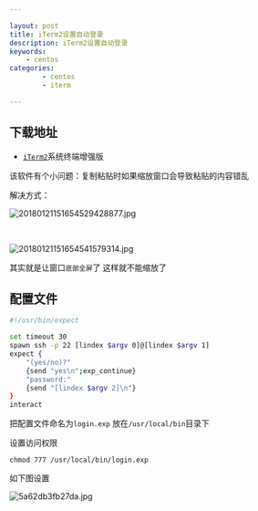 ```yaml
---

layout: post
title: iTerm2设置自动登录
description: iTerm2设置自动登录
keywords: 
    - centos
categories: 
        - centos
        - iterm

---
```


## 下载地址

+ [`iTerm2`](http://www.iterm2.com/)系统终端增强版



该软件有个小问题：复制粘贴时如果缩放窗口会导致粘贴的内容错乱  

解决方式：  



![20180121151654529428877.jpg](http://image.psvmc.cn/20180121151654529428877.jpg)

​     

![20180121151654541579314.jpg](http://image.psvmc.cn/20180121151654541579314.jpg)

其实就是让窗口`底部全屏`了  这样就不能缩放了

##  配置文件

```bash
#!/usr/bin/expect

set timeout 30
spawn ssh -p 22 [lindex $argv 0]@[lindex $argv 1]
expect {
    "(yes/no)?"
    {send "yes\n";exp_continue}
    "password:"
    {send "[lindex $argv 2]\n"}
}
interact 
```

把配置文件命名为`login.exp` 放在`/usr/local/bin`目录下   

设置访问权限 

```
chmod 777 /usr/local/bin/login.exp
```

如下图设置

![5a62db3fb27da.jpg](https://i.loli.net/2018/01/20/5a62db3fb27da.jpg)



